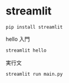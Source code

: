 # streamlit

```
pip install streamlit
```

hello 入門

```cmd
streamlit hello
```

実行文

```cmd
streamlit run main.py

```
